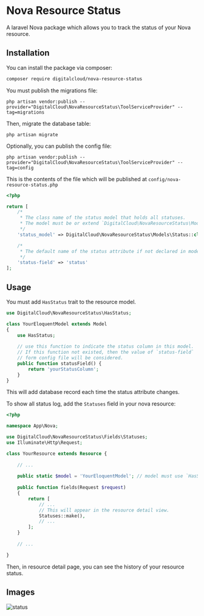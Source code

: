 # Nova Resource Status 
A laravel Nova package which allows you to track the status of your Nova resource.

## Installation

You can install the package via composer:

```bash
composer require digitalcloud/nova-resource-status
```

You must publish the migrations file:

```shell
php artisan vendor:publish --provider="DigitalCloud\NovaResourceStatus\ToolServiceProvider" --tag=migrations
```

Then, migrate the database table:

```shell
php artisan migrate
```

Optionally, you can publish the config file:

```shell
php artisan vendor:publish --provider="DigitalCloud\NovaResourceStatus\ToolServiceProvider" --tag=config
```

This is the contents of the file which will be published at `config/nova-resource-status.php`

```php
<?php

return [
    /*
     * The class name of the status model that holds all statuses.
     * The model must be or extend `DigitalCloud\NovaResourceStatus\Models\Status`.
     */
    'status_model' => DigitalCloud\NovaResourceStatus\Models\Status::class,

    /*
     * The default name of the status attribute if not declared in model.
     */
    'status-field' => 'status'
];
```

## Usage

You must add `HasStatus` trait to the resource model.

```php
use DigitalCloud\NovaResourceStatus\HasStatus;

class YourEloquentModel extends Model
{
    use HasStatus;
    
    // use this function to indicate the status column in this model.
    // If this function not existed, then the value of `status-field`
    // form config file will be considered.
    public function statusField() {
        return 'yourStatusColumn';
    }
}
```

This will add database record each time the status attribute changes.

To show all status log, add the `Statuses` field in your nova resource:

```php
<?php

namespace App\Nova;

use DigitalCloud\NovaResourceStatus\Fields\Statuses;
use Illuminate\Http\Request;

class YourResource extends Resource {
    
    // ...
    
    public static $model = 'YourEloquentModel'; // model must use `HasStatus` trait`
    
    public function fields(Request $request)
    {
        return [
            // ...
            // This will appear in the resource detail view.
            Statuses::make(),
            // ...
        ];
    }
    
    // ...

}
```

Then, in resource detail page, you can see the history of your resource status.

## Images
![status](https://user-images.githubusercontent.com/41853913/51896859-0d8ee780-23b6-11e9-894f-e214382776a6.PNG)
